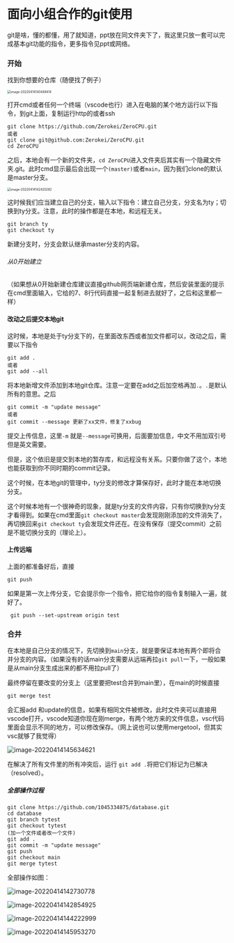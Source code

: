 # 面向小组合作的git使用

git是啥，懂的都懂，用了就知道，ppt放在同文件夹下了，我这里只放一套可以完成基本git功能的指令，更多指令见ppt或网络。

### 开始

找到你想要的仓库（随便找了例子）

<img src="面向小组合作的git使用.assets/image-20220414140449414.png" alt="image-20220414140449414" style="zoom:50%;" />

打开cmd或者任何一个终端（vscode也行）进入在电脑的某个地方运行以下指令，到git上面，复制运行http的或者ssh

```
git clone https://github.com/Zerokei/ZeroCPU.git
或者
git clone git@github.com:Zerokei/ZeroCPU.git
cd ZeroCPU
```

之后，本地会有一个新的文件夹，`cd ZeroCPU`进入文件夹后其实有一个隐藏文件夹.git。此时cmd显示最后会出现一个`(master)`或者`main`，因为我们clone的默认是master分支。

<img src="面向小组合作的git使用.assets/image-20220414142420282.png" alt="image-20220414142420282" style="zoom:50%;" />

这时候我们应当建立自己的分支，输入以下指令：建立自己分支，分支名为ty；切换到ty分支。注意，此时的操作都是在本地，和远程无关。

```
git branch ty
git checkout ty
```

新建分支时，分支会默认继承master分支的内容。

###### 从0开始建立

（如果想从0开始新建仓库建议直接github网页端新建仓库，然后安装里面的提示在cmd里面输入，它给的7、8行代码直接一起复制进去就好了，之后和这里都一样）

#### 改动之后提交本地git

这时候，本地是处于ty分支下的，在里面改东西或者加文件都可以，改动之后，需要以下指令

```
git add .
或者
git add --all
```

将本地新增文件添加到本地git仓库。注意一定要在add之后加空格再加`.`。`.`是默认所有的意思。之后

```
git commit -m "update message"
或者
git commit --message 更新了xx文件，修复了xxbug
```

提交上传信息，这里`-m` 就是`--message`可换用，后面要加信息，中文不用加双引号但是英文需要。

但是，这个依旧是提交到本地的暂存库，和远程没有关系。只要你做了这个，本地也能获取到你不同时期的commit记录。

这个时候，在本地git的管理中，ty分支的修改才算保存好，此时才能在本地切换分支。

这个时候本地有一个很神奇的现象，就是ty分支的文件内容，只有你切换到ty分支才看得到。如果在cmd里面`git checkout master`会发现刚刚添加的文件消失了，再切换回来`git checkout ty`会发现文件还在。在没有保存（提交commit）之前是不能切换分支的（理论上）。

#### 上传远端

上面的都准备好后，直接

```
git push
```

如果是第一次上传分支，它会提示你一个指令，把它给你的指令复制输入一遍，就好了。

```
 git push --set-upstream origin test
```

### 合并

在本地是自己分支的情况下，先切换到`main`分支，就是要保证本地有两个即将合并分支的内容。（如果没有的话main分支需要从远端再拉`git pull`一下，一般如果是从main分支生成出来的都不用拉pull了）

最终停留在要改变的分支上（这里要把test合并到main里），在main的时候直接

```
git merge test
```

会汇报add 和update的信息，如果有相同文件被修改，此时文件夹可以直接用vscode打开，vscode知道你现在刚merge，有两个地方来的文件信息，vsc代码里面会显示不同的地方，可以修改保存。（网上说也可以使用mergetool，但其实vsc就够了我觉得）

![image-20220414145634621](面向小组合作的git使用.assets/image-20220414145634621.png)



在解决了所有文件里的所有冲突后，运行 `git add .`将把它们标记为已解决（resolved）。

##### 全部操作过程

```
git clone https://github.com/1045334875/database.git
cd database
git branch tytest
git checkout tytest
(加一个文件或者改一个文件)
git add .
git commit -m "update message"
git push
git checkout main
git merge tytest
```

全部操作如图：

![image-20220414142730778](面向小组合作的git使用.assets/image-20220414142730778.png)

![image-20220414142854925](面向小组合作的git使用.assets/image-20220414142854925.png)

![image-20220414144222999](面向小组合作的git使用.assets/image-20220414144222999.png)

![image-20220414145953270](面向小组合作的git使用.assets/image-20220414145953270.png)

